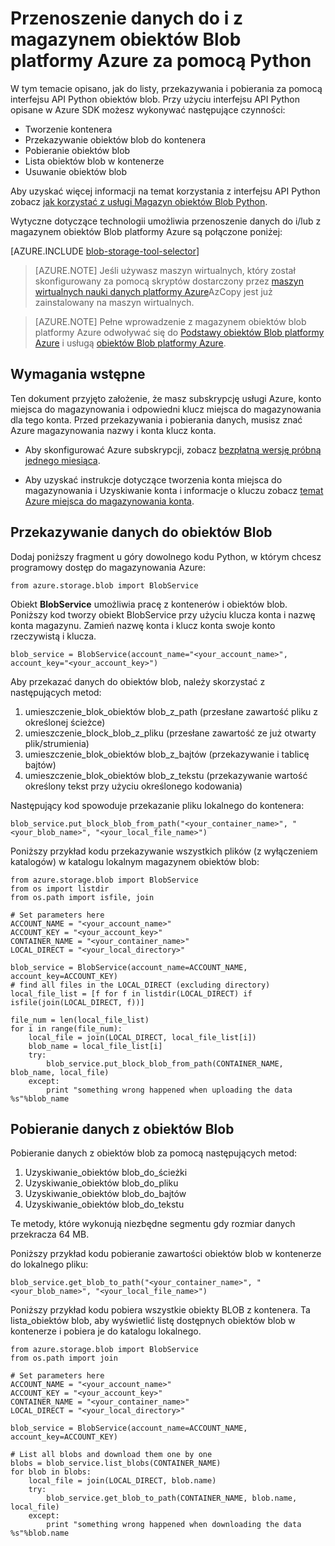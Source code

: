 <properties
    pageTitle="Przenoszenie danych do i z magazynem obiektów Blob platformy Azure za pomocą Python | Microsoft Azure"
    description="Przenoszenie danych do i z magazynem obiektów Blob platformy Azure za pomocą Python"
    services="machine-learning,storage"
    documentationCenter=""
    authors="bradsev"
    manager="jhubbard"
    editor="cgronlun" />

<tags
    ms.service="machine-learning"
    ms.workload="data-services"
    ms.tgt_pltfrm="na"
    ms.devlang="na"
    ms.topic="article"
    ms.date="09/14/2016"
    ms.author="bradsev" />

# <a name="move-data-to-and-from-azure-blob-storage-using-python"></a>Przenoszenie danych do i z magazynem obiektów Blob platformy Azure za pomocą Python

W tym temacie opisano, jak do listy, przekazywania i pobierania za pomocą interfejsu API Python obiektów blob. Przy użyciu interfejsu API Python opisane w Azure SDK możesz wykonywać następujące czynności:

- Tworzenie kontenera
- Przekazywanie obiektów blob do kontenera
- Pobieranie obiektów blob
- Lista obiektów blob w kontenerze
- Usuwanie obiektów blob

Aby uzyskać więcej informacji na temat korzystania z interfejsu API Python zobacz [jak korzystać z usługi Magazyn obiektów Blob Python](../storage/storage-python-how-to-use-blob-storage.md).

Wytyczne dotyczące technologii umożliwia przenoszenie danych do i/lub z magazynem obiektów Blob platformy Azure są połączone poniżej:

[AZURE.INCLUDE [blob-storage-tool-selector](../../includes/machine-learning-blob-storage-tool-selector.md)]


> [AZURE.NOTE] Jeśli używasz maszyn wirtualnych, który został skonfigurowany za pomocą skryptów dostarczony przez [maszyn wirtualnych nauki danych platformy Azure](machine-learning-data-science-virtual-machines.md)AzCopy jest już zainstalowany na maszyn wirtualnych.

> [AZURE.NOTE] Pełne wprowadzenie z magazynem obiektów blob platformy Azure odwoływać się do [Podstawy obiektów Blob platformy Azure](../storage/storage-dotnet-how-to-use-blobs.md) i usługą [obiektów Blob platformy Azure](https://msdn.microsoft.com/library/azure/dd179376.aspx).


## <a name="prerequisites"></a>Wymagania wstępne

Ten dokument przyjęto założenie, że masz subskrypcję usługi Azure, konto miejsca do magazynowania i odpowiedni klucz miejsca do magazynowania dla tego konta. Przed przekazywania i pobierania danych, musisz znać Azure magazynowania nazwy i konta klucz konta.

- Aby skonfigurować Azure subskrypcji, zobacz [bezpłatną wersję próbną jednego miesiąca](https://azure.microsoft.com/pricing/free-trial/).

- Aby uzyskać instrukcje dotyczące tworzenia konta miejsca do magazynowania i Uzyskiwanie konta i informacje o kluczu zobacz [temat Azure miejsca do magazynowania konta](../storage/storage-create-storage-account.md).


## <a name="upload-data-to-blob"></a>Przekazywanie danych do obiektów Blob

Dodaj poniższy fragment u góry dowolnego kodu Python, w którym chcesz programowy dostęp do magazynowania Azure:

    from azure.storage.blob import BlobService

Obiekt **BlobService** umożliwia pracę z kontenerów i obiektów blob. Poniższy kod tworzy obiekt BlobService przy użyciu klucza konta i nazwę konta magazynu. Zamień nazwę konta i klucz konta swoje konto rzeczywistą i klucza.

    blob_service = BlobService(account_name="<your_account_name>", account_key="<your_account_key>")

Aby przekazać danych do obiektów blob, należy skorzystać z następujących metod:

1. umieszczenie\_blok\_obiektów blob\_z\_path (przesłane zawartość pliku z określonej ścieżce)
2. umieszczenie\_block_blob\_z\_pliku (przesłane zawartość ze już otwarty plik/strumienia)
3. umieszczenie\_blok\_obiektów blob\_z\_bajtów (przekazywanie i tablicę bajtów)
4. umieszczenie\_blok\_obiektów blob\_z\_tekstu (przekazywanie wartość określony tekst przy użyciu określonego kodowania)

Następujący kod spowoduje przekazanie pliku lokalnego do kontenera:

    blob_service.put_block_blob_from_path("<your_container_name>", "<your_blob_name>", "<your_local_file_name>")

Poniższy przykład kodu przekazywanie wszystkich plików (z wyłączeniem katalogów) w katalogu lokalnym magazynem obiektów blob:

    from azure.storage.blob import BlobService
    from os import listdir
    from os.path import isfile, join

    # Set parameters here
    ACCOUNT_NAME = "<your_account_name>"
    ACCOUNT_KEY = "<your_account_key>"
    CONTAINER_NAME = "<your_container_name>"
    LOCAL_DIRECT = "<your_local_directory>"     

    blob_service = BlobService(account_name=ACCOUNT_NAME, account_key=ACCOUNT_KEY)
    # find all files in the LOCAL_DIRECT (excluding directory)
    local_file_list = [f for f in listdir(LOCAL_DIRECT) if isfile(join(LOCAL_DIRECT, f))]

    file_num = len(local_file_list)
    for i in range(file_num):
        local_file = join(LOCAL_DIRECT, local_file_list[i])
        blob_name = local_file_list[i]
        try:
            blob_service.put_block_blob_from_path(CONTAINER_NAME, blob_name, local_file)
        except:
            print "something wrong happened when uploading the data %s"%blob_name


## <a name="download-data-from-blob"></a>Pobieranie danych z obiektów Blob

Pobieranie danych z obiektów blob za pomocą następujących metod:
1. Uzyskiwanie\_obiektów blob\_do\_ścieżki
2. Uzyskiwanie\_obiektów blob\_do\_pliku
3. Uzyskiwanie\_obiektów blob\_do\_bajtów
4. Uzyskiwanie\_obiektów blob\_do\_tekstu

Te metody, które wykonują niezbędne segmentu gdy rozmiar danych przekracza 64 MB.

Poniższy przykład kodu pobieranie zawartości obiektów blob w kontenerze do lokalnego pliku:

    blob_service.get_blob_to_path("<your_container_name>", "<your_blob_name>", "<your_local_file_name>")

Poniższy przykład kodu pobiera wszystkie obiekty BLOB z kontenera. Ta lista\_obiektów blob, aby wyświetlić listę dostępnych obiektów blob w kontenerze i pobiera je do katalogu lokalnego.

    from azure.storage.blob import BlobService
    from os.path import join

    # Set parameters here
    ACCOUNT_NAME = "<your_account_name>"
    ACCOUNT_KEY = "<your_account_key>"
    CONTAINER_NAME = "<your_container_name>"
    LOCAL_DIRECT = "<your_local_directory>"     

    blob_service = BlobService(account_name=ACCOUNT_NAME, account_key=ACCOUNT_KEY)

    # List all blobs and download them one by one
    blobs = blob_service.list_blobs(CONTAINER_NAME)
    for blob in blobs:
        local_file = join(LOCAL_DIRECT, blob.name)
        try:
            blob_service.get_blob_to_path(CONTAINER_NAME, blob.name, local_file)
        except:
            print "something wrong happened when downloading the data %s"%blob.name

